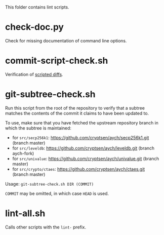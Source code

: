This folder contains lint scripts.

check-doc.py
============
Check for missing documentation of command line options.

commit-script-check.sh
======================
Verification of [scripted diffs](/doc/developer-notes.md#scripted-diffs).

git-subtree-check.sh
====================
Run this script from the root of the repository to verify that a subtree matches the contents of
the commit it claims to have been updated to.

To use, make sure that you have fetched the upstream repository branch in which the subtree is
maintained:
* for `src/secp256k1`: https://github.com/cryptsen/aych/secp256k1.git (branch master)
* for `src/leveldb`: https://github.com/cryptsen/aych/leveldb.git (branch aych-fork)
* for `src/univalue`: https://github.com/cryptsen/aych/univalue.git (branch master)
* for `src/crypto/ctaes`: https://github.com/cryptsen/aych/ctaes.git (branch master)

Usage: `git-subtree-check.sh DIR (COMMIT)`

`COMMIT` may be omitted, in which case `HEAD` is used.

lint-all.sh
===========
Calls other scripts with the `lint-` prefix.
